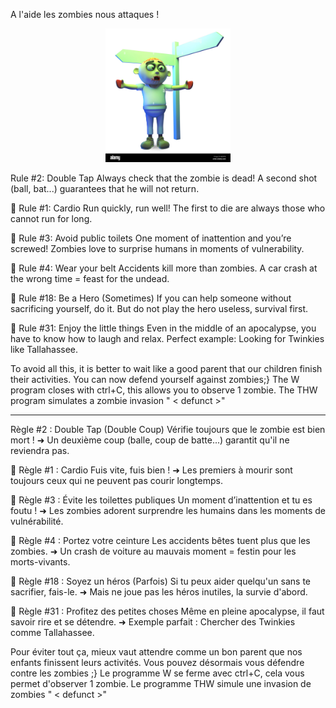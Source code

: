 A l'aide les zombies nous attaques !

<p align="center">
    <img src="../Doc_Info/img/zombie.png" alt="zombie" width="200">
</p>

 Rule #2: Double Tap
Always check that the zombie is dead!
A second shot (ball, bat...) guarantees that he will not return.

🔪 Rule #1: Cardio
Run quickly, run well!
The first to die are always those who cannot run for long.

🧠 Rule #3: Avoid public toilets
One moment of inattention and you’re screwed!
Zombies love to surprise humans in moments of vulnerability.

🏡 Rule #4: Wear your belt
Accidents kill more than zombies.
A car crash at the wrong time = feast for the undead.

🔨 Rule #18: Be a Hero (Sometimes)
If you can help someone without sacrificing yourself, do it.
But do not play the hero useless, survival first.

🎢 Rule #31: Enjoy the little things
Even in the middle of an apocalypse, you have to know how to laugh and relax.
Perfect example: Looking for Twinkies like Tallahassee.

To avoid all this, it is better to wait like a good parent that our children finish their activities.
You can now defend yourself against zombies;}
The W program closes with ctrl+C, this allows you to observe 1 zombie.
The THW program simulates a zombie invasion " < defunct >"
_________________________________________________________________________________

 Règle #2 : Double Tap (Double Coup)
Vérifie toujours que le zombie est bien mort !
➜ Un deuxième coup (balle, coup de batte...) garantit qu'il ne reviendra pas.

🔪 Règle #1 : Cardio
Fuis vite, fuis bien !
➜ Les premiers à mourir sont toujours ceux qui ne peuvent pas courir longtemps.

🧠 Règle #3 : Évite les toilettes publiques
Un moment d’inattention et tu es foutu !
➜ Les zombies adorent surprendre les humains dans les moments de vulnérabilité.

🏡 Règle #4 : Portez votre ceinture
Les accidents bêtes tuent plus que les zombies.
➜ Un crash de voiture au mauvais moment = festin pour les morts-vivants.

🔨 Règle #18 : Soyez un héros (Parfois)
Si tu peux aider quelqu'un sans te sacrifier, fais-le.
➜ Mais ne joue pas les héros inutiles, la survie d'abord.

🎢 Règle #31 : Profitez des petites choses
Même en pleine apocalypse, il faut savoir rire et se détendre.
➜ Exemple parfait : Chercher des Twinkies comme Tallahassee.

Pour éviter tout ça, mieux vaut attendre comme un bon parent que nos enfants finissent leurs activités.
Vous pouvez désormais vous défendre contre les zombies ;}
Le programme W se ferme avec ctrl+C, cela vous permet d'observer 1 zombie.
Le programme THW simule une invasion de zombies " < defunct >"
